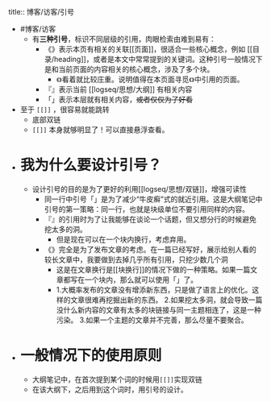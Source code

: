 title:: 博客/访客/引号

- #博客/访客
	- 有**三种引号**，标识不同层级的引用，肉眼检索由难到易有：
		- 《》表示本页有相关的关联[[页面]]，很适合一些核心概念，例如 [[目录/heading]]，或者是本文中常常提到的关键词。这种引号一般情况下是和当前页面的内容相关的核心概念，涉及了多个块。
			- `《》`看着就比较庄重。说明值得在本页面寻觅`《》`中引用的页面。
		- 『』表示当前 [[logseq/思想/大纲]] 有相关内容
		- 「」表示本层就有相关内容，~~或者仅仅为了好看~~
- 至于 `[[]]` ，很容易就能跳转
	- 底部双链
	- `[[]]` 本身就够明显了！可以直接悬浮查看。
- # 我为什么要设计引号？
	- 设计引号的目的是为了更好的利用[[logseq/思想/双链]]，增强可读性
		- 同一行中引号「」是为了减少“牛皮癣”式的就近引用。这是大纲笔记中引号的第一策略：同一行，也就是块级单位不要引用同样的内容。
		- 『』的引用时为了让我能够在谈论一个话题，但又想分行的时候避免挖太多的洞。
			- 但是现在可以在一个块内换行，考虑弃用。
		- 《》完全是为了发布文章的考虑。在一篇已经写好，展示给别人看的较长文章中，我要做到去掉几乎所有引用，只挖少数几个洞
			- 这是在文章换行是[[块换行]]的情况下做的一种策略。如果一篇文章都写在一个块内，那么就可以使用「」了。
			- 1.大概率发布的文章没有增添新东西，只是做了语言上的优化。这样的文章很难再挖掘出新的东西。
			  2.如果挖太多洞，就会导致一篇没什么新内容的文章有太多的块链接与同一主题相连了，这是一种污染。
			  3.如果一个主题的文章并不完善，那么尽量不要聚合。
- # 一般情况下的使用原则
	- 大纲笔记中，在首次提到某个词的时候用`[[]]`实现双链
	- 在该大纲下，之后用到这个词时，用引号的设计。